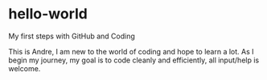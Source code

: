 # hello-world
My first steps with GitHub and Coding

This is Andre, I am new to the world of coding and hope to learn a lot.
As I begin my journey, my goal is to code cleanly and efficiently, all input/help is welcome.
